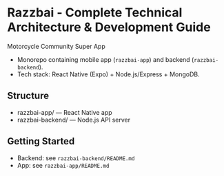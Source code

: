 # Razzbai - Complete Technical Architecture & Development Guide

Motorcycle Community Super App

- Monorepo containing mobile app (`razzbai-app`) and backend (`razzbai-backend`).
- Tech stack: React Native (Expo) + Node.js/Express + MongoDB.

## Structure
- razzbai-app/ — React Native app
- razzbai-backend/ — Node.js API server

## Getting Started
- Backend: see `razzbai-backend/README.md`
- App: see `razzbai-app/README.md`
